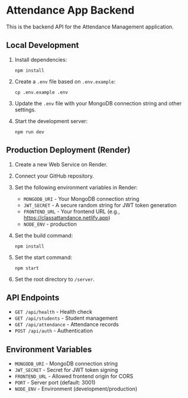 # Attendance App Backend

This is the backend API for the Attendance Management application.

## Local Development

1. Install dependencies:
   ```
   npm install
   ```

2. Create a `.env` file based on `.env.example`:
   ```
   cp .env.example .env
   ```

3. Update the `.env` file with your MongoDB connection string and other settings.

4. Start the development server:
   ```
   npm run dev
   ```

## Production Deployment (Render)

1. Create a new Web Service on Render.

2. Connect your GitHub repository.

3. Set the following environment variables in Render:
   - `MONGODB_URI` - Your MongoDB connection string
   - `JWT_SECRET` - A secure random string for JWT token generation
   - `FRONTEND_URL` - Your frontend URL (e.g., https://classattandance.netlify.app)
   - `NODE_ENV` - production

4. Set the build command:
   ```
   npm install
   ```

5. Set the start command:
   ```
   npm start
   ```

6. Set the root directory to `/server`.

## API Endpoints

- `GET /api/health` - Health check
- `GET /api/students` - Student management
- `GET /api/attendance` - Attendance records
- `POST /api/auth` - Authentication

## Environment Variables

- `MONGODB_URI` - MongoDB connection string
- `JWT_SECRET` - Secret for JWT token signing
- `FRONTEND_URL` - Allowed frontend origin for CORS
- `PORT` - Server port (default: 3001)
- `NODE_ENV` - Environment (development/production)